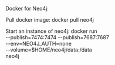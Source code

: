 Docker for Neo4j:

Pull docker image:
docker pull neo4j

Start an instance of neo4j:
docker run \
    --publish=7474:7474 --publish=7687:7687 \
    --env=NEO4J_AUTH=none \
    --volume=$HOME/neo4j/data:/data \
    neo4j

